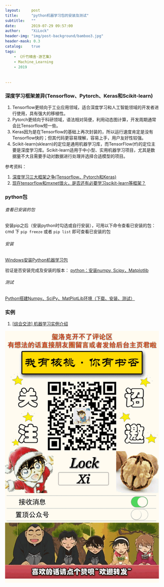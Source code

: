 ```yaml
---
layout:     post
title:      "python机器学习包的安装及测试"
subtitle:   ""
date:       2019-07-29 09:57:00
author:     "XiLock"
header-img: "img/post-background/bamboo3.jpg"
header-mask: 0.3
catalog:    true
tags:
    - 《斤竹精舍·游艺集》
    - Machine_Learning
    - 2019


---
```


### 深度学习框架差异(Tensorflow、Pytorch、Keras和Scikit-learn)
1. Tensorflow更倾向于工业应用领域，适合深度学习和人工智能领域的开发者进行使用，具有强大的移植性。
1. Pytorch更倾向于科研领域，语法相对简便，利用动态图计算，开发周期通常会比Tensorflow短一些。
1. Keras因为是在Tensorflow的基础上再次封装的，所以运行速度肯定是没有Tensorflow快的；但其代码更容易理解，容易上手，用户友好性较强。
1. Scikit-learn(sklearn)的定位是通用机器学习库，而TensorFlow(tf)的定位主要是深度学习库。Scikit-learn适用于中小型、实用机器学习项目，尤其是数据量不大且需要手动对数据进行处理并选择合适模型的项目。

参考资料：
1. [深度学习三大框架之争(Tensorflow、Pytorch和Keras)](https://zhuanlan.zhihu.com/p/364670970)
1. [现在tensorflow和mxnet很火，是否还有必要学习scikit-learn等框架？](https://www.zhihu.com/question/53740695)

### python包
###### 查看已安装的包
安装pip之后（安装python时勾选或自行安装），可用以下命令查看已安装的包：
cmd 下 `pip freeze` 或者 `pip list` 即可查看已安装的包
###### 安装
[Windows安装Python机器学习包](http://dblab.xmu.edu.cn/blog/python-machine-learning-package-windows/)  

验证是否安装完成及安装的版本：
[python：安装numpy, Scipy，Matplotlib](https://blog.csdn.net/a130737/article/details/47947961)  

###### 测试
[Python搭建Numpy、SciPy、MatPlotLib环境（下载、安装、测试）](https://blog.csdn.net/tterminator/article/details/66478221)  

### 实例
1. [[综合交流] 机器学习实例介绍](http://bbs.keinsci.com/thread-16600-1-1.html)

![](/img/wc-tail.GIF)
